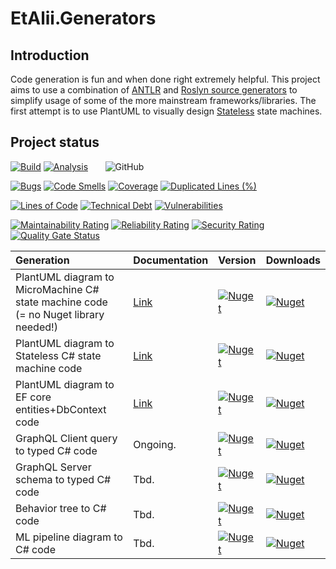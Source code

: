 # EtAlii.Generators

## Introduction
Code generation is fun and when done right extremely helpful. This project aims to use a combination of [ANTLR](https://github.com/antlr/antlr4) and [Roslyn source generators](https://github.com/dotnet/roslyn/blob/main/docs/features/source-generators.cookbook.md) to simplify usage of some of the more mainstream frameworks/libraries.
The first attempt is to use PlantUML to visually design [Stateless](https://github.com/dotnet-state-machine/stateless) state machines.

## Project status

[![Build](https://github.com/vrenken/EtAlii.Generators/actions/workflows/build.yml/badge.svg?branch=main)](https://github.com/vrenken/EtAlii.Generators/actions/workflows/build.yml)
[![Analysis](https://github.com/vrenken/EtAlii.Generators/actions/workflows/analysis.yml/badge.svg)](https://github.com/vrenken/EtAlii.Generators/actions/workflows/analysis.yml)
&nbsp;&nbsp;&nbsp;&nbsp;&nbsp;&nbsp;![GitHub](https://img.shields.io/github/license/vrenken/EtAlii.Generators)

[![Bugs](https://sonarcloud.io/api/project_badges/measure?project=EtAlii.Generators&metric=bugs)](https://sonarcloud.io/dashboard?id=EtAlii.Generators)
[![Code Smells](https://sonarcloud.io/api/project_badges/measure?project=EtAlii.Generators&metric=code_smells)](https://sonarcloud.io/dashboard?id=EtAlii.Generators)
[![Coverage](https://sonarcloud.io/api/project_badges/measure?project=EtAlii.Generators&metric=coverage)](https://sonarcloud.io/dashboard?id=EtAlii.Generators)
[![Duplicated Lines (%)](https://sonarcloud.io/api/project_badges/measure?project=EtAlii.Generators&metric=duplicated_lines_density)](https://sonarcloud.io/dashboard?id=EtAlii.Generators)

[![Lines of Code](https://sonarcloud.io/api/project_badges/measure?project=EtAlii.Generators&metric=ncloc)](https://sonarcloud.io/dashboard?id=EtAlii.Generators)
[![Technical Debt](https://sonarcloud.io/api/project_badges/measure?project=EtAlii.Generators&metric=sqale_index)](https://sonarcloud.io/dashboard?id=EtAlii.Generators)
[![Vulnerabilities](https://sonarcloud.io/api/project_badges/measure?project=EtAlii.Generators&metric=vulnerabilities)](https://sonarcloud.io/dashboard?id=EtAlii.Generators)

[![Maintainability Rating](https://sonarcloud.io/api/project_badges/measure?project=EtAlii.Generators&metric=sqale_rating)](https://sonarcloud.io/dashboard?id=EtAlii.Generators)
[![Reliability Rating](https://sonarcloud.io/api/project_badges/measure?project=EtAlii.Generators&metric=reliability_rating)](https://sonarcloud.io/dashboard?id=EtAlii.Generators)
[![Security Rating](https://sonarcloud.io/api/project_badges/measure?project=EtAlii.Generators&metric=security_rating)](https://sonarcloud.io/dashboard?id=EtAlii.Generators)
[![Quality Gate Status](https://sonarcloud.io/api/project_badges/measure?project=EtAlii.Generators&metric=alert_status)](https://sonarcloud.io/dashboard?id=EtAlii.Generators)


|Generation | Documentation | Version | Downloads |
|:---|:---|:---|:---|
| PlantUML diagram to <br/> MicroMachine C# state machine code<br/>(= no Nuget library needed!) | [Link](Source/EtAlii.Generators.MicroMachine.Tests/README.md) | [![Nuget](https://img.shields.io/nuget/v/EtAlii.Generators.MicroMachine)](https://www.nuget.org/packages/EtAlii.Generators.MicroMachine) | [![Nuget](https://img.shields.io/nuget/dt/EtAlii.Generators.MicroMachine)](https://www.nuget.org/packages/EtAlii.Generators.MicroMachine) |
| PlantUML diagram to <br/> Stateless C# state machine code | [Link](Source/EtAlii.Generators.Stateless.Tests/README.md) | [![Nuget](https://img.shields.io/nuget/v/EtAlii.Generators.Stateless)](https://www.nuget.org/packages/EtAlii.Generators.Stateless) | [![Nuget](https://img.shields.io/nuget/dt/EtAlii.Generators.Stateless)](https://www.nuget.org/packages/EtAlii.Generators.Stateless) |
| PlantUML diagram to <br/> EF core entities+DbContext code | [Link](Source/EtAlii.Generators.EntityFrameworkCore.Tests/README.md) | [![Nuget](https://img.shields.io/nuget/v/EtAlii.Generators.EntityFrameworkCore)](https://www.nuget.org/packages/EtAlii.Generators.EntityFrameworkCore) | [![Nuget](https://img.shields.io/nuget/dt/EtAlii.Generators.EntityFrameworkCore)](https://www.nuget.org/packages/EtAlii.Generators.EntityFrameworkCore) |
| GraphQL Client query to typed C# code | Ongoing. | [![Nuget](https://img.shields.io/nuget/v/EtAlii.Generators.GraphQl.Client)](https://www.nuget.org/packages/EtAlii.Generators.GraphQl.Client) | [![Nuget](https://img.shields.io/nuget/dt/EtAlii.Generators.GraphQl.Client)](https://www.nuget.org/packages/EtAlii.Generators.GraphQl.Client) |
| GraphQL Server schema to typed C# code | Tbd. | [![Nuget](https://img.shields.io/nuget/v/EtAlii.Generators.GraphQl.Server)](https://www.nuget.org/packages/EtAlii.Generators.GraphQl.Server) | [![Nuget](https://img.shields.io/nuget/dt/EtAlii.Generators.GraphQl.Server)](https://www.nuget.org/packages/EtAlii.Generators.GraphQl.Server) |
| Behavior tree to C# code | Tbd. | [![Nuget](https://img.shields.io/nuget/v/EtAlii.Generators.Behavior)](https://www.nuget.org/packages/EtAlii.Generators.Behavior) | [![Nuget](https://img.shields.io/nuget/dt/EtAlii.Generators.Behavior)](https://www.nuget.org/packages/EtAlii.Generators.Behavior) |
| ML pipeline diagram to C# code | Tbd. | [![Nuget](https://img.shields.io/nuget/v/EtAlii.Generators.MlPipeline)](https://www.nuget.org/packages/EtAlii.Generators.MlPipeline) | [![Nuget](https://img.shields.io/nuget/dt/EtAlii.Generators.MlPipeline)](https://www.nuget.org/packages/EtAlii.Generators.MlPipeline) |

